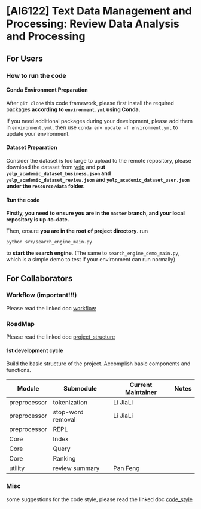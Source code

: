 # [AI6122] Text Data Management and Processing: **Review Data Analysis and Processing**

## For Users

### How to run the code

#### Conda Environment Preparation

After `git clone` this code framework, please first install the required packages **according to `environment.yml` using Conda.**

If you need additional packages during your development, please add them in `environment.yml`, then use `conda env update -f environment.yml` to update your environment.

#### Dataset Preparation

Consider the dataset is too large to upload to the remote repository, please download the dataset from [yelp](https://www.yelp.com/dataset) and **put `yelp_academic_dataset_business.json` and `yelp_academic_dataset_review.json` and `yelp_academic_dataset_user.json` under the `resource/data` folder.**

#### Run the code

**Firstly, you need to ensure you are in the `master` branch, and your local repository is up-to-date.**

Then, ensure **you are in the root of project directory**.
run 
```
python src/search_engine_main.py
```
to **start the search engine**.
(The same to `search_engine_demo_main.py`, which is a simple demo to test if your environment can run normally)

## For Collaborators

### Workflow (important!!!)

Please read the linked doc [workflow](docs/workflow.md)

### RoadMap

Please read the linked doc [project_structure](docs/project_structure.md)

#### 1st development cycle

Build the basic structure of the project. Accomplish basic components and functions.

| Module       | Submodule         | Current Maintainer | Notes |
|--------------|-------------------|--------------------|-------|
| preprocessor | tokenization      | Li JiaLi           |       |
| preprocessor | stop-word removal | Li JiaLi           |       |
| preprocessor | REPL              |                    |       |
| Core         | Index             |                    |       |
| Core         | Query             |                    |       |
| Core         | Ranking           |                    |       |
| utility      | review summary    | Pan Feng           |       |

### Misc

some suggestions for the code style, please read the linked doc [code_style](docs/code_style.md)